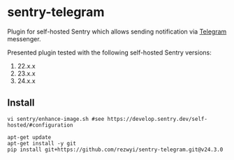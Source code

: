 # sentry-telegram

Plugin for self-hosted Sentry which allows sending notification via [Telegram](https://telegram.org/) messenger.

Presented plugin tested with the following self-hosted Sentry versions:
1. 22.x.x
1. 23.x.x
1. 24.x.x

## Install

```shell
vi sentry/enhance-image.sh #see https://develop.sentry.dev/self-hosted/#configuration

apt-get update
apt-get install -y git
pip install git+https://github.com/rezwyi/sentry-telegram.git@v24.3.0
```
